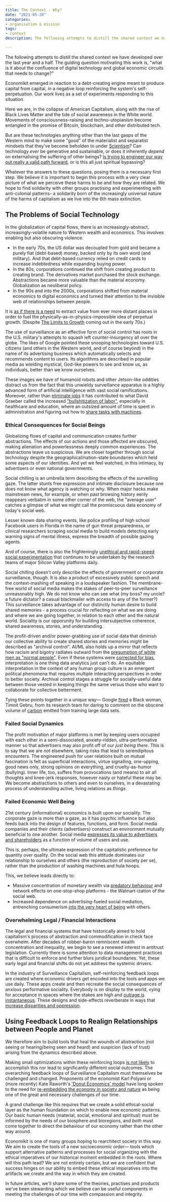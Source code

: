 ```yaml
---
title: The Context - Why?
date: "2021-05-20"
categories:
- organisation & mission
tags:
- context
description: The following attempts to distill the shared context we have developed over the last year and a half. The guiding question motivating this work is, "what is it about the confluence of digital technology and global economic circuits that needs to change?"

---
```


The following attempts to distill the shared context we have developed over the last year and a half. The guiding question motivating this work is, "what is it about the confluence of digital technology and global economic circuits that needs to change?"

Economikit emerged in reaction to a debt-creating engine meant to produce capital from capital, in a negative loop reinforcing the system's self-perpetuation. Our work lives as a set of experiments responding to this situation. 

Here we are, in the collapse of American Capitalism, along with the rise of Black Lives Matter and the tide of social awareness in the White world. Movements of consciousness-raising and techno-utopianism become entangled in the promise of Bitcoin, blockchain, and other distributed tech.

But are these technologies anything other than the last gasps of the Western mind to make some "good" of the materialist and separatist mindsets that they've become beholden to under [Scientism](https://www.embodiedphilosophy.com/what-is-scientism/)? Can technology *ever* be generative and sustainable, or does it inherently *depend* on externalising the suffering of other beings? [Is trying to engineer our way out really a valid path forward](http://australianhumanitiesreview.org/2020/05/31/abstracting-money-cryptocurrencies-cybernetics-and-contradictions/), or is this all just spiritual bypassing?

Whatever the answers to these questions, posing them is a necessary first step. We believe it is important to begin this process with a very clear picture of what we perceive these harms to be and how they are related. We hope to find solidarity with other groups practising and experimenting with anti-colonial patterns- a solidarity born of the increasingly universal nature of the harms of capitalism as we live into the 6th mass extinction.

## The Problems of Social Technology

In the globalization of capital flows, there is an increasingly-abstract, increasingly-volatile nature to Western wealth and economics. This involves enabling but also obscuring violence. 
* In the early 70s, the US dollar was decoupled from gold and became a purely fiat (debt-based) money, backed only by its own word (and military). And that debt-based currency relied on credit cards to increase indebtedness while expanding buying power.
* In the 80s, corporations continued the shift from creating product to creating brand. The derivatives market purchased the stock exchange. Abstractions became more valuable than the material economy. Globalization as neoliberal policy.
* In the 90s and into the 2000s, corporations shifted from material economics to digital economics and turned their attention to the invisible web of relationships between people.

It is [as if there is a need](https://www.youtube.com/watch?v=twUcIuetL4Y&feature=youtu.be&t=652) to extract value from ever more distant places in order to fuel the physically-as-in-physics-impossible idea of perpetual growth. (Despite [The Limits to Growth](http://donellameadows.org/the-limits-to-growth-now-available-to-read-online/) coming out in the early 70s.) 

The use of surveillance as an effective form of social control has roots in the U.S. military's attempts to squash left counter-insurgency all over the globe. The likes of Google pointed these snooping technologies toward U.S. citizens (and others in the Western world, and of course beyond) in the name of its advertising business which automatically selects and recommends content to users. Its algorithms are described in popular media as wielding mystical, God-like powers to see and know us, as individuals, better than we know ourselves. 

These images we have of humanoid robots and other Jetson-like oddities distract us from the fact that this unwieldy surveillance apparatus is a highly advanced form of artificial intelligence with vast social ramifications. Moreover, rather than [eliminate jobs](https://datasociety.net/library/ai-in-context/) it has contributed to what David Graeber called the increased ["bullshitization of labor"](https://theanarchistlibrary.org/library/david-graeber-bullshit-jobs#toc32), especially in healthcare and education, where an outsized amount of time is spent in administration and figuring out how to [share tasks with machines](https://pluralistic.net/2021/02/17/reverse-centaur/#reverse-centaur). 
    
### Ethical Consequences for Social Beings

Globalizing flows of capital and communication creates further abstractions. The effects of our actions and those affected are obscured, making alienation and powerlessness deeply common experiences. The abstractions leave us suspicious. We are closer together  through social technology despite the geographical/nation-state boundaries which held some aspects of our identities. And yet we feel watched, in this intimacy, by advertisers or even national governments.  

Social chilling is an umbrella term describing the effects of the surveilling gaze. The latter stunts free expression and intimate disclosure because one does not know what agency is watching or why. When major hacks make mainstream news, for example, or when past browsing history eerily reappears verbatim in some other corner of the web, the "average user" catches a glimpse of what we might call the promiscuous data economy of today's social web. 

Lesser known data sharing events, like police profiling of high school Facebook users in Florida in the name of gun threat preparedness, or clinical researchers scraping social media to build models detecting early warning signs of mental illness, express the breadth of possible gazing agents.

And of course, there is also the frighteningly [unethical and rapid-speed social experimentation](http://www.radiolab.org/story/trust-engineers/) that continues to be undertaken by the research teams of major Silicon Valley platforms daily.

Social chilling doesn't only describe the effects of government or corporate surveillance, though. It is also a product of excessively public speech and the context-mashing of speaking in a loudspeaker fashion. The membrane-free world of social media makes the stakes of peer-to-peer surveillance unreasonably high. We do not know who can see what (my boss? my uncle? a future dictator? a casual blackmailer with access to any of the former?) This surveillance takes advantage of our distinctly human desire to build shared memories - a process crucial for reflecting on what we are doing and where we are going together, in relation to each other and the natural world. Sociality is our opporunity for building intersubjective coherence, shared awareness, stories, and understanding.  

The profit-driven and/or power-grabbing use of social data that diminish our collective ability to create shared stories and memories might be described as "archival control". AI/ML also holds up a mirror that reflects how racism and bigotry radiates outward from the [presumption of white men as "normal people"](https://design-justice.pubpub.org/). Even if these systems were [corrected for bias](https://monoskop.org/log/?p=20571), interpretation is one thing data analytics just can't do. An equitable interpretation in the context of any human group culture is an emergent political phenomena that requires multiple interacting perspectives in order to better society. Archival control stages a struggle for socially-useful data between those vested in keeping things the same versus those who want to collaborate for collective betterment. 

Tying these points together in a unique way&mdash; Google [fired](https://venturebeat.com/2020/12/04/ai-weekly-in-firing-timnit-gebru-google-puts-commercial-interests-ahead-of-ethics/) a Black woman, Timnit Gebru, from its research team for daring to comment on the obscene volume of [carbon](https://www.technologyreview.com/2019/06/06/239031/training-a-single-ai-model-can-emit-as-much-carbon-as-five-cars-in-their-lifetimes/) emitted from training large data sets.

### Failed Social Dynamics

The profit motivation of major platforms is met by keeping users occupied with each other in a semi-dissociated, anxiety-ridden, ultra-performative manner so that advertisers may also profit off of our *just being there*. This is to say that we are *not* elsewhere, taking risks that lead to serendipitous encounters. The engineered push for user relations built on mutual fascination is felt as superficial interactions, virtue signalling, one-upping, good news only, strong opinions on everything, and cruelty-as-humor (bullying). Inner life, too, suffers from provocations (and means) to air all thoughts and knee-jerk responses, however nasty or hateful these may be. We become abstractions to others and even to ourselves, in a devastating process of understanding active, living relations as *things*.

### Failed Economic Well Being

21st century (informational) economics is built upon our sociality. The corporate gaze is more than a gaze, as it has psychic influence but also feeds back into the design of features, functions, and form. Social media companies and their clients (advertisers) construct an environment mutually beneficial to one another. Social media [expresses its value to advertisers and shareholders](https://medium.com/what-to-build/is-anything-worth-maximizing-d11e648eb56f) as a function of volume of users and use. 

This is, perhaps, the ultimate expression of the capitalistic preference for quantity over quality. On the social web this attitude dominates our relationship to ourselves and others (the reproduction of society per se), rather than the production of washing machines and hula hoops.  

This, we believe leads directly to: 
* Massive concentration of monetary wealth via  [predatory behaviour](https://www.theatlantic.com/technology/archive/2016/01/the-facebook-loving-farmers-of-myanmar/424812/) and network effects on one-stop-shop platforms - the Walmart-ization of the social web.
* Increased dependence on advertising-fueled social mediation, entrenching consumerism [into the very heart of being](https://mashable.com/2014/06/18/amazon-firefly/) with others.

### Overwhelming Legal / Financial Interactions

The legal and financial systems that have historically aimed to hold capitalism's process of abstraction and commodification in check face overwhelm. After decades of robber-baron remniscent wealth concentration and inequality, we begin to see a renewed interest in antitrust legislation. Currently there is some attention to data management practices that is difficult to enforce and further blurs juridical boundaries. Yet, these early legal and financial shifts do not yet address the systemic drivers.

<!-- Planetary computerization isn't going anywhere, and as our physical reality inevitably became depleted by the extractive nature of Capitalism, efforts to identify and extract new value moved into our social spheres. Human interactions and emotions became the new fertile ground to mine for profit, and consequently surveillance and the accompanying AI / Machine Learning to process them have become so central that they remade the economy. The age of Surveillance Capitalism is now well understood, the boom evidenced in domination of the [top-grossing US companies](https://companiesmarketcap.com/) by Silicon Valley tech. -->

In the industry of Surveillance Capitalism, self-reinforcing feedback loops are created where economic drivers get encoded into the tools and apps we use daily. These apps create and then recreate the social consequences of anxious performative sociality. Everybody is on display to the world, vying for acceptance in spaces where the stakes are high and [outrage is instantaneous](https://www.youtube.com/watch?v=jE2PP7EowdM). These designs and side-effects reverberate in ways that [increase disparities and oppression](https://www.goodreads.com/book/show/28186015-weapons-of-math-destruction).

## Using Feedback Loops to Realign Relationships between People and Planet

We therefore aim to build tools that heal the wounds of abstraction (not seeing or hearing/being seen and heard) and suspicion (lack of trust) arising from the dynamics described above.

Making small optimizations within these reinforcing loops [is not likely](http://donellameadows.org/archives/leverage-points-places-to-intervene-in-a-system/) to accomplish this nor lead to significantly different social outcomes. <!-- perhaps evidenced by an inability for platforms with user-owned advertising to create radical change? Examples? --> The overarching feedback loops of Surveillance Capitalism must themselves be challenged and changed. Proponents of the economist Karl Polyani or (more recently) Kate Raworth's ['Donut Economics' model](https://www.kateraworth.com/doughnut/) have long spoken to the need for [re-embedding the economy in society and nature](https://www.researchgate.net/publication/254294922_Reinstituting_the_Economic_Process_Reembedding_the_Economy_in_Society_and_Nature) as being one of the great and necessary challenges of our time.

A grand challenge like this requires that we create a solid ethical-social layer as the human foundation on which to enable new economic patterns. Our basic human needs (material, social, emotional and spiritual) must be informed by the needs of our biosphere and bioregions, and *both* must come together to direct the behaviour of our economy rather than the other way around.

Economikit is one of many groups hoping to rearchitect society in this way. We aim to create the tools of a new socioeconomic order&mdash; tools which support alternative patterns and processes for social organizing with the ethical imperatives of our historical moment embedded in the roots. Where will this path lead? We are not entirely certain, but we are confident that success hinges on our ability to embed these ethical imperatives into the artifacts we create and the way in which they are created. 

In future articles, we'll share some of the theories, practises and products we've been stewarding which we believe can be useful components in meeting the challenges of our time with compassion and integrity.

